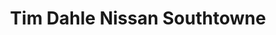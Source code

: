 ---
title: "Tim Dahle Nissan Southtowne"
url: /south-jordan/tim-dahle-nissan-southtowne/
shop: Autohaus
---